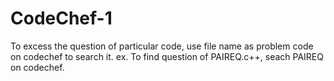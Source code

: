 # CodeChef-1

To excess the question of particular code, use file name as problem code on codechef to search it.
ex. To find question of PAIREQ.c++, seach PAIREQ on codechef. 
